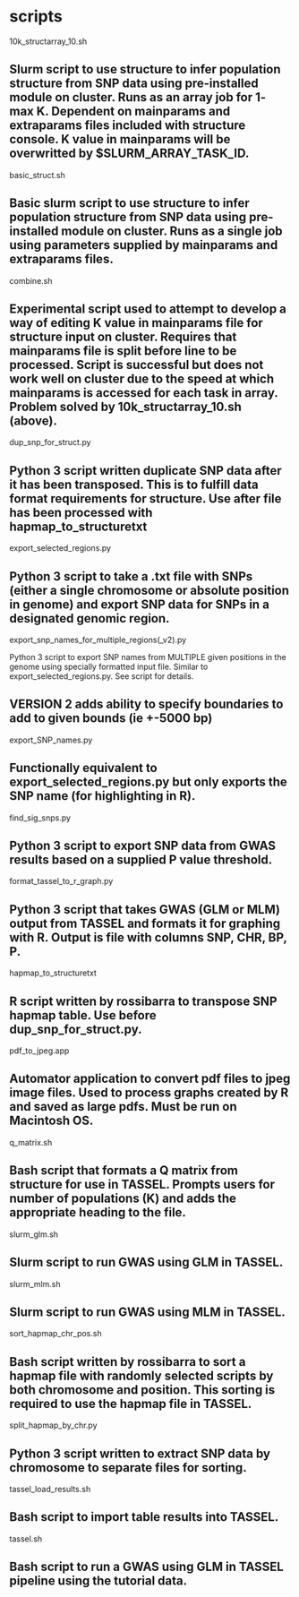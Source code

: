 scripts
=======
10k_structarray_10.sh

Slurm script to use structure to infer population structure from SNP data using pre-installed module on cluster.  Runs as an array job for 1- max K.  Dependent on mainparams and extraparams files included with structure console.  K value in mainparams will be overwritted by $SLURM_ARRAY_TASK_ID. 
-----

basic_struct.sh

Basic slurm script to use structure to infer population structure from SNP data using pre-installed module on cluster.  Runs as a single job using parameters supplied by mainparams and extraparams files.  
-----

combine.sh

Experimental script used to attempt to develop a way of editing K value in mainparams file for structure input on cluster.  Requires that mainparams file is split before line to be processed.  Script is successful but does not work well on cluster due to the speed at which mainparams is accessed for each task in array.  Problem solved by 10k_structarray_10.sh (above). 
-----

dup_snp_for_struct.py

Python 3 script written duplicate SNP data after it has been transposed.  This is to fulfill data format requirements for structure.  Use after file has been processed with hapmap_to_structuretxt
-----

export_selected_regions.py

Python 3 script to take a .txt file with SNPs (either a single chromosome or absolute position in genome) and export SNP data for SNPs in a designated genomic region. 
-----

export_snp_names_for_multiple_regions(_v2).py

Python 3 script to export SNP names from MULTIPLE given positions in the genome using specially formatted input file.  Similar to export_selected_regions.py. See script for details.

VERSION 2 adds ability to specify boundaries to add to given bounds (ie +-5000 bp)
-----

export_SNP_names.py

Functionally equivalent to export_selected_regions.py but only exports the SNP name (for highlighting in R). 
-----

find_sig_snps.py

Python 3 script to export SNP data from GWAS results based on a supplied P value threshold.
-----  

format_tassel_to_r_graph.py

Python 3 script that takes GWAS (GLM or MLM) output from TASSEL and formats it for graphing with R.  Output is file with columns SNP, CHR, BP, P. 
-----

hapmap_to_structuretxt

R script written by rossibarra to transpose SNP hapmap table.  Use before dup_snp_for_struct.py.
-----

pdf_to_jpeg.app

Automator application to convert pdf files to jpeg image files.  Used to process graphs created by R and saved as large pdfs. Must be run on Macintosh OS.   
-----

q_matrix.sh 

Bash script that formats a Q matrix from structure for use in TASSEL.  Prompts users for number of populations (K) and adds the appropriate heading to the file.  
-----

slurm_glm.sh

Slurm script to run GWAS using GLM in TASSEL.  
-----

slurm_mlm.sh

Slurm script to run GWAS using MLM in TASSEL. 
-----

sort_hapmap_chr_pos.sh

Bash script written by rossibarra to sort a hapmap file with randomly selected scripts by both chromosome and position.  This sorting is required to use the hapmap file in TASSEL.    
-----

split_hapmap_by_chr.py

Python 3 script written to extract SNP data by chromosome to separate files for sorting.  
-----

tassel_load_results.sh

Bash script to import table results into TASSEL. 
-----

tassel.sh

Bash script to run a GWAS using GLM in TASSEL pipeline using the tutorial data.  
-----